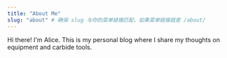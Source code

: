 ```yaml
---
title: "About Me"
slug: "about" # 确保 slug 与你的菜单链接匹配，如果菜单链接就是 /about/
---
```


Hi there! I'm Alice. This is my personal blog where I share my thoughts on equipment and carbide tools.